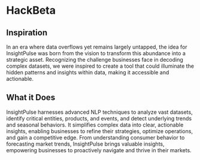 # HackBeta
## Inspiration
In an era where data overflows yet remains largely untapped, the idea for InsightPulse was born from the vision to transform this abundance into a strategic asset. Recognizing the challenge businesses face in decoding complex datasets, we were inspired to create a tool that could illuminate the hidden patterns and insights within data, making it accessible and actionable.

## What it Does
InsightPulse harnesses advanced NLP techniques to analyze vast datasets, identify critical entities, products, and events, and detect underlying trends and seasonal behaviors. It simplifies complex data into clear, actionable insights, enabling businesses to refine their strategies, optimize operations, and gain a competitive edge. From understanding consumer behavior to forecasting market trends, InsightPulse brings valuable insights, empowering businesses to proactively navigate and thrive in their markets.

